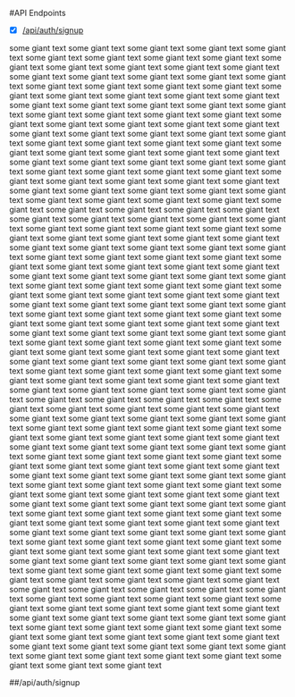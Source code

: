 #API Endpoints

- [x] [/api/auth/signup](#/api/auth/signup)

some giant text some giant text some giant text some giant text some giant text some giant text some giant text some giant text some giant text some giant text some giant text some giant text some giant text some giant text some giant text some giant text some giant text some giant text some giant text some giant text some giant text some giant text some giant text some giant text some giant text some giant text some giant text some giant text some giant text some giant text some giant text some giant text some giant text some giant text some giant text some giant text some giant text some giant text some giant text some giant text some giant text some giant text some giant text some giant text some giant text some giant text some giant text some giant text some giant text some giant text some giant text some giant text some giant text some giant text some giant text some giant text some giant text some giant text some giant text some giant text some giant text some giant text some giant text some giant text some giant text some giant text some giant text some giant text some giant text some giant text some giant text some giant text some giant text some giant text some giant text some giant text some giant text some giant text some giant text some giant text some giant text some giant text some giant text some giant text some giant text some giant text some giant text some giant text some giant text some giant text some giant text some giant text some giant text some giant text some giant text some giant text some giant text some giant text some giant text some giant text some giant text some giant text some giant text some giant text some giant text some giant text some giant text some giant text some giant text some giant text some giant text some giant text some giant text some giant text some giant text some giant text some giant text some giant text some giant text some giant text some giant text some giant text some giant text some giant text some giant text some giant text some giant text some giant text some giant text some giant text some giant text some giant text some giant text some giant text some giant text some giant text some giant text some giant text some giant text some giant text some giant text some giant text some giant text some giant text some giant text some giant text some giant text some giant text some giant text some giant text some giant text some giant text some giant text some giant text some giant text some giant text some giant text some giant text some giant text some giant text some giant text some giant text some giant text some giant text some giant text some giant text some giant text some giant text some giant text some giant text some giant text some giant text some giant text some giant text some giant text some giant text some giant text some giant text some giant text some giant text some giant text some giant text some giant text some giant text some giant text some giant text some giant text some giant text some giant text some giant text some giant text some giant text some giant text some giant text some giant text some giant text some giant text some giant text some giant text some giant text some giant text some giant text some giant text some giant text some giant text some giant text some giant text some giant text some giant text some giant text some giant text some giant text some giant text some giant text some giant text some giant text some giant text some giant text some giant text some giant text some giant text some giant text some giant text some giant text some giant text some giant text some giant text some giant text some giant text some giant text some giant text some giant text some giant text some giant text some giant text some giant text some giant text some giant text some giant text some giant text some giant text some giant text some giant text some giant text some giant text some giant text some giant text some giant text some giant text some giant text some giant text some giant text some giant text some giant text some giant text some giant text some giant text some giant text some giant text some giant text some giant text some giant text some giant text some giant text some giant text some giant text some giant text some giant text some giant text some giant text some giant text some giant text some giant text some giant text some giant text some giant text some giant text some giant text some giant text some giant text some giant text some giant text some giant text some giant text some giant text some giant text some giant text some giant text some giant text some giant text some giant text some giant text some giant text some giant text some giant text some giant text some giant text some giant text some giant text some giant text some giant text some giant text some giant text some giant text some giant text some giant text  

##/api/auth/signup